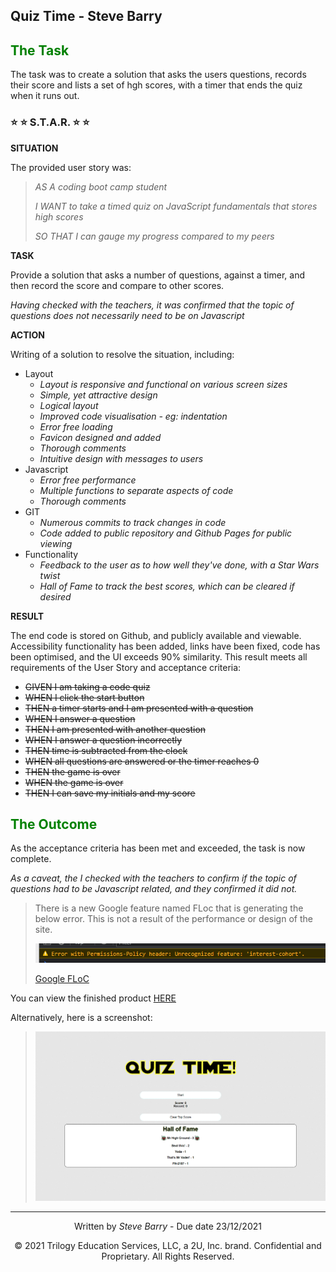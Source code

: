 ## Quiz Time - Steve Barry

## <span style="color:green"> The Task</span>

The task was to create a solution that asks the users questions, records their score and lists a set of hgh scores, with a timer that ends the quiz when it runs out.

### ⭐ ⭐ S.T.A.R. ⭐ ⭐

**SITUATION**

The provided user story was: 

> <span style="font-style:italic">AS A coding boot camp student</span>
> 
> <span style="font-style:italic">I WANT to take a timed quiz on JavaScript fundamentals that stores high scores</span>
>
> <span style="font-style:italic">SO THAT I can gauge my progress compared to my peers</span>

**TASK**

Provide a solution that asks a number of questions, against a timer, and then record the score and compare to other scores.

*Having checked with the teachers, it was confirmed that the topic of questions does not necessarily need to be on Javascript*

**ACTION**

Writing of a solution to resolve the situation, including:
* Layout
  * *Layout is responsive and functional on various screen sizes*
  * *Simple, yet attractive design*
  * *Logical layout*
  * *Improved code visualisation - eg: indentation*
  * *Error free loading*
  * *Favicon designed and added*
  * *Thorough comments*
  * *Intuitive design with messages to users*
* Javascript
  * *Error free performance*
  * *Multiple functions to separate aspects of code*
  * *Thorough comments*
* GIT
  * *Numerous commits to track changes in code*
  * *Code added to public repository and Github Pages for public viewing*
* Functionality
  * *Feedback to the user as to how well they've done, with a Star Wars twist*
  * *Hall of Fame to track the best scores, which can be cleared if desired*

**RESULT**

The end code is stored on Github, and publicly available and viewable. Accessibility functionality has been added, links have been fixed, code has been optimised, and the UI exceeds 90% similarity. This result meets all requirements of the User Story and acceptance criteria:











* ~~GIVEN I am taking a code quiz~~
* ~~WHEN I click the start button~~
* ~~THEN a timer starts and I am presented with a question~~
* ~~WHEN I answer a question~~
* ~~THEN I am presented with another question~~
* ~~WHEN I answer a question incorrectly~~
* ~~THEN time is subtracted from the clock~~
* ~~WHEN all questions are answered or the timer reaches 0~~
* ~~THEN the game is over~~
* ~~WHEN the game is over~~
* ~~THEN I can save my initials and my score~~

## <span style="color:green"> The Outcome</span>

As the acceptance criteria has been met and exceeded, the task is now complete. 

*As a caveat, the I checked with the teachers to confirm if the topic of questions had to be Javascript related, and they confirmed it did not.*
> There is a new Google feature named FLoc that is generating the below error. This is not a result of the performance or design of the site.
> 
> ![Screenshot of Google FLoC error](./assets/images/floc.PNG "Screenshot of Google FLoC error")
> 
> [Google FLoC](https://techcrunch.com/2021/03/30/google-starts-trialling-its-floc-cookie-alternative-in-chrome/)

You can view the finished product [HERE](https://nbs5000.github.io/quizTime/)

Alternatively, here is a screenshot:

> ![Screenshot of Quiz Time page](./assets/images/screen.png "Screenshot of Quiz Time page")

---
<p style="text-align:center;">Written by <span style="font-style:italic">Steve Barry</span> - Due date 23/12/2021</p>

<p style="text-align:center;">© 2021 Trilogy Education Services, LLC, a 2U, Inc. brand. Confidential and Proprietary. All Rights Reserved.</p>
